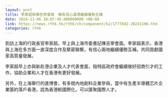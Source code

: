 ```yaml
---
layout: post
title: 李家超與陳吉寧會面　稱有信心滬港繼續優勢互補
date: 2024-11-06 18:07:49.000000000 +08:00
link: https://news.rthk.hk/rthk/ch/component/k2/1777842-20241106.htm
categories: rthk
---
```


到訪上海的行政長官李家超，早上與上海市委書記陳吉寧會面。李家超表示，香港與上海在多方面一直深度合作及緊密聯繫，有信心兩地繼續優勢互補，共同貢獻國家高質量發展。

李家超早上亦與新赴港企業及人才代表會面，指特區政府會繼續做好招商引才的工作，協助企業和人才在香港有更好發展。

另外，在上海舉行的進博會，有多間內地創科企業參與，當中有生產半導體芯片企業簽約落戶香港，認為香港較國際化，可以匯聚國際人才。
